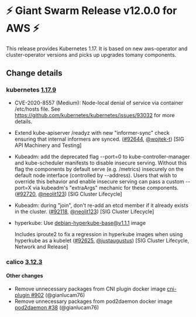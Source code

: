 # :zap: Giant Swarm Release v12.0.0 for AWS :zap:

This release provides Kubernetes 1.17. It is based on new aws-operator and cluster-operator versions and picks up upgrades tomany components.

## Change details


### kubernetes [1.17.9](https://github.com/kubernetes/kubernetes/releases/tag/v1.17.9)

- CVE-2020-8557 (Medium): Node-local denial of service via container /etc/hosts file. See https://github.com/kubernetes/kubernetes/issues/93032 for more details.
- Extend kube-apiserver /readyz with new "informer-sync" check ensuring that internal informers are synced. ([#92644](https://github.com/kubernetes/kubernetes/pull/92644), [@wojtek-t](https://github.com/wojtek-t)) [SIG API Machinery and Testing]
- Kubeadm: add the deprecated flag --port=0 to kube-controller-manager and kube-scheduler manifests to disable insecure serving. Without this flag the components by default serve (e.g. /metrics) insecurely on the default node interface (controlled by --address). Users that wish to override this behavior and enable insecure serving can pass a custom --port=X via kubeadm's "extraArgs" mechanic for these components. ([#92720](https://github.com/kubernetes/kubernetes/pull/92720), [@neolit123](https://github.com/neolit123)) [SIG Cluster Lifecycle]
- Kubeadm: during "join", don't re-add an etcd member if it already exists in the cluster. ([#92118](https://github.com/kubernetes/kubernetes/pull/92118), [@neolit123](https://github.com/neolit123)) [SIG Cluster Lifecycle]
- hyperkube: Use debian-hyperkube-base@v1.1.1 image
  
    Includes iproute2 to fix a regression in hyperkube images
    when using hyperkube as a kubelet ([#92625](https://github.com/kubernetes/kubernetes/pull/92625), [@justaugustus](https://github.com/justaugustus)) [SIG Cluster Lifecycle, Network and Release]


### calico [3.12.3](https://github.com/projectcalico/calico/releases/tag/v3.12.3)

#### Other changes
- Remove unnecessary packages from CNI plugin docker image [cni-plugin #902](https://github.com/projectcalico/cni-plugin/pull/902) (@gianlucam76)
- Remove unnecessary packages from pod2daemon docker image [pod2daemon #38](https://github.com/projectcalico/pod2daemon/pull/38) (@gianlucam76)
